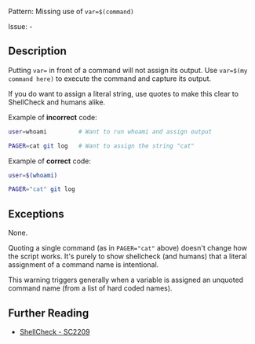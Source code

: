 Pattern: Missing use of `var=$(command)`

Issue: -

## Description

Putting `var=` in front of a command will not assign its output. Use `var=$(my command here)` to execute the command and capture its output.

If you do want to assign a literal string, use quotes to make this clear to ShellCheck and humans alike. 

Example of **incorrect** code:

```sh
user=whoami         # Want to run whoami and assign output

PAGER=cat git log   # Want to assign the string "cat"
```

Example of **correct** code:

```sh
user=$(whoami)

PAGER="cat" git log
```

## Exceptions

None. 

Quoting a single command (as in `PAGER="cat"` above) doesn't change how the script works. It's purely to show shellcheck (and humans) that a literal assignment of a command name is intentional. 

This warning triggers generally when a variable is assigned an unquoted command name (from a list of hard coded names).

## Further Reading

* [ShellCheck - SC2209](https://github.com/koalaman/shellcheck/wiki/SC2209)
